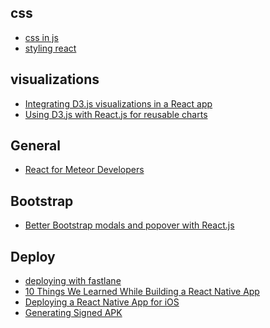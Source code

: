 css
---
- [css in js](https://github.com/MicheleBertoli/css-in-js)
- [styling react](http://survivejs.com/react/advanced-techniques/styling-react/)

visualizations
---
- [Integrating D3.js visualizations in a React app](http://nicolashery.com/integrating-d3js-visualizations-in-a-react-app/)
- [Using D3.js with React.js for reusable charts](https://10consulting.com/2014/02/19/d3-plus-reactjs-for-charting/)

General
---
- [React for Meteor Developers](http://blog.differential.com/react-for-meteor-developers/)

Bootstrap
---
- [Better Bootstrap modals and popover with React.js](https://clozeit.wordpress.com/2014/01/08/bootstrap-modals-and-popover-in-react-js/)

Deploy
---
- [deploying with fastlane](https://dbanck.svbtle.com/deploying-a-react-native-app-with-fastlane)
- [10 Things We Learned While Building a React Native App](https://medium.com/@tomgoldenberg/10-things-we-learned-while-building-a-react-native-app-44e22f1c06f#.d3005vvrg)
- [Deploying a React Native App for iOS](https://medium.com/react-native-development/deploying-a-react-native-app-for-ios-pt-1-a79dfd15acb8#.lk1gjkf41)
- [Generating Signed APK](https://facebook.github.io/react-native/docs/signed-apk-android.html)
